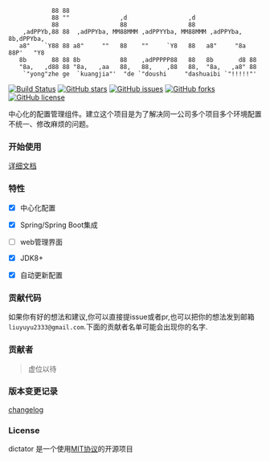```
            88 88                                                              
            88 ""              ,d                 ,d                           
            88                 88                 88                           
    ,adPPYb,88 88  ,adPPYba, MM88MMM ,adPPYYba, MM88MMM ,adPPYba,  8b,dPPYba,  
   a8"    `Y88 88 a8"     ""   88    ""     `Y8   88   a8"     "8a 88P'   "Y8  
   8b       88 88 8b           88    ,adPPPPP88   88   8b       d8 88          
   "8a,   ,d88 88 "8a,   ,aa   88,   88,    ,88   88,  "8a,   ,a8" 88          
    `"yong"zhe ge  `kuangjia"'  "de `"doushi     "dashuaibi `"!!!!!"'            
```
<p align="center">

[![Build Status](https://travis-ci.org/liuyuyu/dictator.svg?branch=master)](https://travis-ci.org/liuyuyu/dictator)
[![GitHub stars](https://img.shields.io/github/stars/liuyuyu/dictator.svg)](https://github.com/liuyuyu/dictator/stargazers) 
[![GitHub issues](https://img.shields.io/github/issues/liuyuyu/dictator.svg)](https://github.com/liuyuyu/dictator/issues)
[![GitHub forks](https://img.shields.io/github/forks/liuyuyu/dictator.svg)](https://github.com/liuyuyu/dictator/network)
[![GitHub license](https://img.shields.io/github/license/liuyuyu/dictator.svg)](https://github.com/liuyuyu/dictator/blob/master/LICENSE)
</p>

中心化的配置管理组件。建立这个项目是为了解决同一公司多个项目多个环境配置不统一、修改麻烦的问题。

### 开始使用

[详细文档](./docs/index.html)

### 特性

- [x] 中心化配置

- [x] Spring/Spring Boot集成

- [ ] web管理界面

- [x] JDK8+

- [x] 自动更新配置

### 贡献代码

如果你有好的想法和建议,你可以直接提issue或者pr,也可以把你的想法发到邮箱```liuyuyu2333@gmail.com```.下面的贡献者名单可能会出现你的名字.

### 贡献者

>虚位以待

### 版本变更记录

[changelog](./changelog.md)

### License

dictator 是一个使用[MIT协议](LICENSE)的开源项目